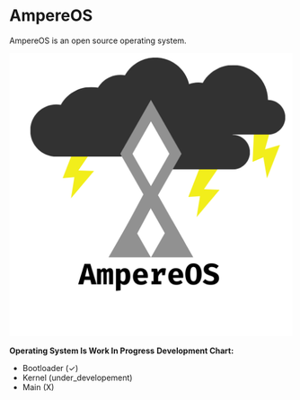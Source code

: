 # AmpereOS
AmpereOS is an open source operating system.

![ampereos_icon](https://github.com/Nabir14/AmpereOS/blob/main/aos_icon.png)

**Operating System Is Work In Progress**
**Development Chart:**
- Bootloader (✓)
- Kernel (under_developement)
- Main (X)

